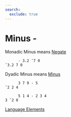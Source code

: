 ```yaml
---
search:
  exclude: true
---
```

<h1 class="heading"><span class="name">Minus</span> <span class="command">-</span></h1>

Monadic Minus means
[Negate](../primitive-functions/negate.md)
```apl
      - 3.2 ¯7 0
¯3.2 7 0
```

Dyadic Minus means
[Minus](../primitive-functions/minus.md)
```apl
      3 7 9 - 5
¯2 2 4

      5 1 4 - 2 3 4
3 ¯2 0
```
[Language Elements](../glyphs.md)


